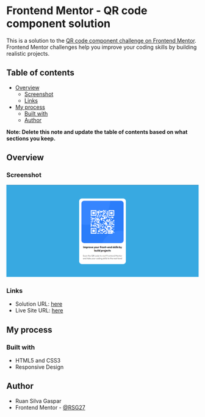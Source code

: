 # Frontend Mentor - QR code component solution

This is a solution to the [QR code component challenge on Frontend Mentor](https://www.frontendmentor.io/challenges/qr-code-component-iux_sIO_H). Frontend Mentor challenges help you improve your coding skills by building realistic projects. 

## Table of contents

- [Overview](#overview)
  - [Screenshot](#screenshot)
  - [Links](#links)
- [My process](#my-process)
  - [Built with](#built-with)
  - [Author](#author)

**Note: Delete this note and update the table of contents based on what sections you keep.**

## Overview

### Screenshot

![](./screenshot.jpg)

### Links

- Solution URL: [here](https://github.com/RSG27/Qr_Code-Frontend_Mentor)
- Live Site URL: [here](https://ecstatic-ardinghelli-3a3653.netlify.app/)

## My process

### Built with

- HTML5 and CSS3
- Responsive Design

## Author

- Ruan Silva Gaspar
- Frontend Mentor - [@RSG27](https://www.frontendmentor.io/profile/RSG27)
